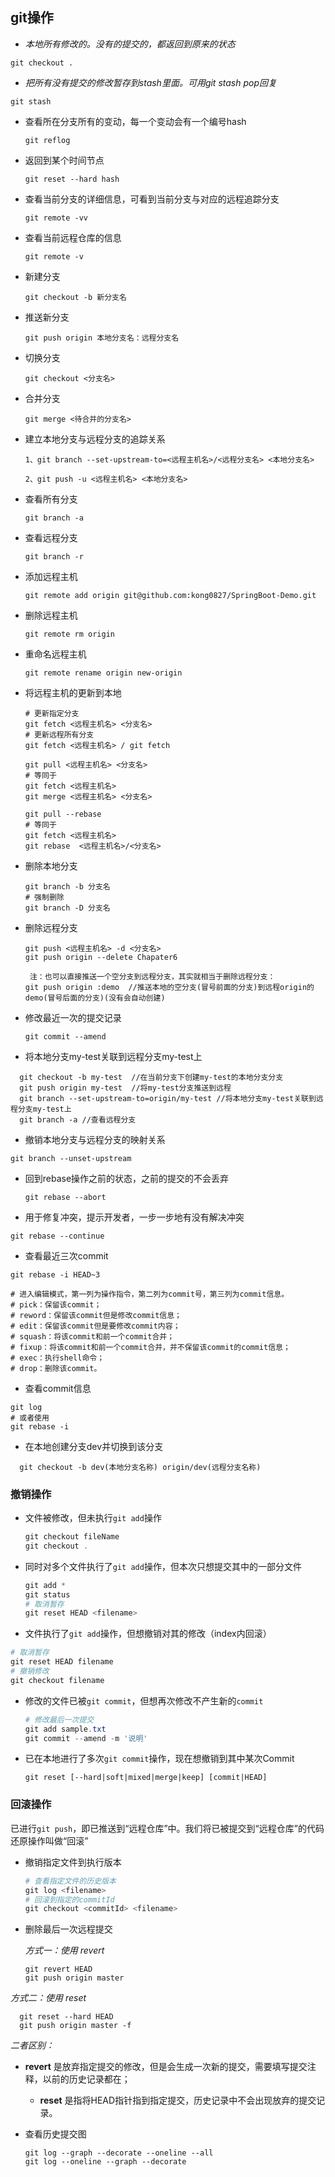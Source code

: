 ## git操作

-  *本地所有修改的。没有的提交的，都返回到原来的状态* 

  ```shell
  git checkout .
  ```

-  *把所有没有提交的修改暂存到stash里面。可用git stash pop回复* 

  ```shell
  git stash
  ```

- 查看所在分支所有的变动，每一个变动会有一个编号hash

  ```shell
  git reflog
  ```

- 返回到某个时间节点

  ```shell
  git reset --hard hash
  ```

- 查看当前分支的详细信息，可看到当前分支与对应的远程追踪分支

  ```shell
  git remote -vv
  ```

- 查看当前远程仓库的信息

  ```shell
  git remote -v
  ```

- 新建分支

  ```shell
  git checkout -b 新分支名
  ```

- 推送新分支

  ```shell
  git push origin 本地分支名：远程分支名
  ```

- 切换分支

  ```shell
  git checkout <分支名>
  ```

- 合并分支

  ```shell
  git merge <待合并的分支名>
  ```

- 建立本地分支与远程分支的追踪关系

  ```shell
  1、git branch --set-upstream-to=<远程主机名>/<远程分支名> <本地分支名>
  
  2、git push -u <远程主机名> <本地分支名>
  ```

- 查看所有分支

  ```shell
  git branch -a
  ```

- 查看远程分支

  ```shell
  git branch -r
  ```

- 添加远程主机

  ```shell
  git remote add origin git@github.com:kong0827/SpringBoot-Demo.git
  ```

- 删除远程主机

  ```shell
  git remote rm origin
  ```

- 重命名远程主机

  ```shell
  git remote rename origin new-origin
  ```

- 将远程主机的更新到本地

  ```shell
  # 更新指定分支
  git fetch <远程主机名> <分支名>
  # 更新远程所有分支
  git fetch <远程主机名> / git fetch
  ```

  ```shell
  git pull <远程主机名> <分支名>
  # 等同于
  git fetch <远程主机名>
  git merge <远程主机名> <分支名>
  
  git pull --rebase
  # 等同于
  git fetch <远程主机名>
  git rebase  <远程主机名>/<分支名>
  ```

- 删除本地分支

  ```shell
  git branch -b 分支名
  # 强制删除
  git branch -D 分支名
  ```

- 删除远程分支

  ```shell
  git push <远程主机名> -d <分支名>
  git push origin --delete Chapater6
  
   注：也可以直接推送一个空分支到远程分支，其实就相当于删除远程分支：
  git push origin :demo  //推送本地的空分支(冒号前面的分支)到远程origin的demo(冒号后面的分支)(没有会自动创建)
  ```

- 修改最近一次的提交记录

  ```shell
  git commit --amend
  ```

- 将本地分支my-test关联到远程分支my-test上  
```shell
  git checkout -b my-test  //在当前分支下创建my-test的本地分支分支
  git push origin my-test  //将my-test分支推送到远程
  git branch --set-upstream-to=origin/my-test //将本地分支my-test关联到远程分支my-test上   
  git branch -a //查看远程分支
```

- 撤销本地分支与远程分支的映射关系

```shell
git branch --unset-upstream
```
- 回到rebase操作之前的状态，之前的提交的不会丢弃 

  ```shell
  git rebase --abort 
  ```

-   用于修复冲突，提示开发者，一步一步地有没有解决冲突 

  ```shell
  git rebase --continue 
  ```

-  查看最近三次commit 

  ```shell
  git rebase -i HEAD~3
  
  # 进入编辑模式，第一列为操作指令，第二列为commit号，第三列为commit信息。
  # pick：保留该commit；
  # reword：保留该commit但是修改commit信息；
  # edit：保留该commit但是要修改commit内容；
  # squash：将该commit和前一个commit合并；
  # fixup：将该commit和前一个commit合并，并不保留该commit的commit信息；
  # exec：执行shell命令；
  # drop：删除该commit。
  ```

-  查看commit信息 

  ```shell
  git log
  # 或者使用
  git rebase -i
  ```

  

- 在本地创建分支dev并切换到该分支
```shell
  git checkout -b dev(本地分支名称) origin/dev(远程分支名称)
```



### 撤销操作

- 文件被修改，但未执行`git add`操作

  ```powershell
  git checkout fileName
  git checkout .
  ```

- 同时对多个文件执行了`git add`操作，但本次只想提交其中的一部分文件

  ```powershell
  git add *
  git status
  # 取消暂存
  git reset HEAD <filename>
  ```

-  文件执行了`git add`操作，但想撤销对其的修改（index内回滚）

  ```powershell
  # 取消暂存
  git reset HEAD filename
  # 撤销修改
  git checkout filename
  ```

- 修改的文件已被`git commit`，但想再次修改不产生新的`commit`

  ```powershell
  # 修改最后一次提交
  git add sample.txt
  git commit --amend -m '说明'
  ```

- 已在本地进行了多次`git commit`操作，现在想撤销到其中某次Commit

  ```git
  git reset [--hard|soft|mixed|merge|keep] [commit|HEAD]
  ```

### 回滚操作

 已进行`git push`，即已推送到“远程仓库”中。我们将已被提交到“远程仓库”的代码还原操作叫做“回滚” 

- 撤销指定文件到执行版本

  ```powershell
  # 查看指定文件的历史版本
  git log <filename>
  # 回滚到指定的commitId
  git checkout <commitId> <filename>
  ```

- 删除最后一次远程提交

  *方式一：使用 revert*

  ```git
  git revert HEAD
  git push origin master
  ```
  

*方式二：使用 reset*

```git
  git reset --hard HEAD
  git push origin master -f
```

*二者区别：*

- **revert** 是放弃指定提交的修改，但是会生成一次新的提交，需要填写提交注释，以前的历史记录都在；
  - **reset** 是指将HEAD指针指到指定提交，历史记录中不会出现放弃的提交记录。

- 查看历史提交图

  ```git
  git log --graph --decorate --oneline --all
  git log --oneline --graph --decorate
  ```

  